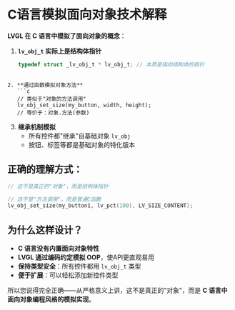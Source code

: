# C语言模拟面向对象技术解释



**LVGL 在 C 语言中模拟了面向对象的概念**：

1. **`lv_obj_t` 实际上是结构体指针**
   
   ```c
   typedef struct _lv_obj_t * lv_obj_t; // 本质是指向结构体的指针
```
   
2. **通过函数模拟对象方法**
   ```c
   // 类似于"对象的方法调用"
   lv_obj_set_size(my_button, width, height);
   // 等价于：对象.方法(参数)
   ```

3. **继承机制模拟**
   - 所有控件都"继承"自基础对象 `lv_obj`
   - 按钮、标签等都是基础对象的特化版本

## 正确的理解方式：

```c
// 这不是真正的"对象"，而是结构体指针

// 这不是"方法调用"，而是普通C函数
lv_obj_set_size(my_button1, lv_pct(100), LV_SIZE_CONTENT);
```

## 为什么这样设计？

- **C 语言没有内置面向对象特性**
- **LVGL 通过编码约定模拟 OOP**，使API更直观易用
- **保持类型安全**：所有控件都用 `lv_obj_t` 类型
- **便于扩展**：可以轻松添加新控件类型

所以您说得完全正确——从严格意义上讲，这不是真正的"对象"，而是 **C 语言中面向对象编程风格的模拟实现**。